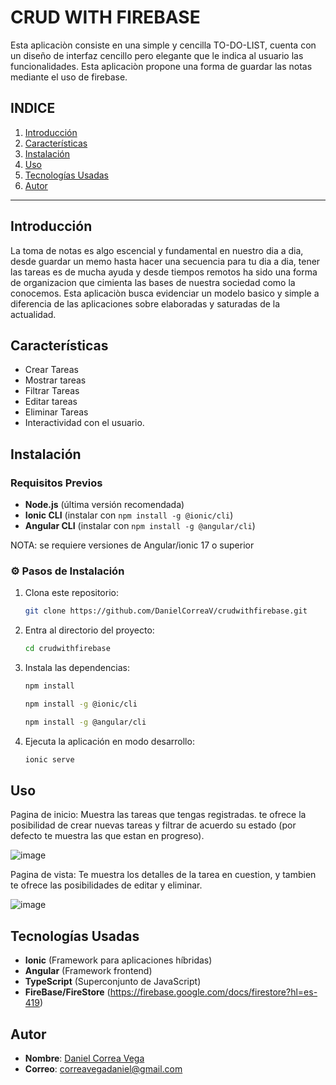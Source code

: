 
#  CRUD WITH FIREBASE

Esta aplicaciòn consiste en una simple y cencilla TO-DO-LIST, cuenta con un diseño de interfaz cencillo pero elegante que le indica al usuario las funcionalidades. Esta aplicaciòn propone una forma de guardar las notas mediante el uso de firebase.

## INDICE
1. [Introducción](#introducción)
2. [Características](#características)
3. [Instalación](#instalación)
4. [Uso](#uso)
6. [Tecnologías Usadas](#tecnologías-usadas)
7. [Autor](#autor)


---

##  Introducción
La toma de notas es algo escencial y fundamental en nuestro dia a dia, desde guardar un memo  hasta hacer una secuencia para tu dia a dia, tener las tareas es de mucha ayuda y desde tiempos remotos ha sido una forma de organizacion que cimienta las bases de nuestra sociedad como la conocemos. Esta aplicaciòn busca evidenciar un modelo basico y simple a diferencia de las aplicaciones sobre elaboradas y saturadas de la actualidad.

##  Características
-  Crear Tareas
-  Mostrar tareas
-  Filtrar Tareas
-  Editar tareas
-  Eliminar Tareas
-  Interactividad con el usuario.

##  Instalación

###  **Requisitos Previos**
- **Node.js** (última versión recomendada)
- **Ionic CLI** (instalar con `npm install -g @ionic/cli`)
- **Angular CLI** (instalar con `npm install -g @angular/cli`)

NOTA: se requiere versiones de Angular/ionic 17 o superior

### ⚙️ **Pasos de Instalación**
1. Clona este repositorio:  
   ```sh
   git clone https://github.com/DanielCorreaV/crudwithfirebase.git
   ```
2. Entra al directorio del proyecto:  
   ```sh
   cd crudwithfirebase
   ```
3. Instala las dependencias:  
   ```sh
   npm install 
   ```
    ```sh
   npm install -g @ionic/cli
   ```
      ```sh
   npm install -g @angular/cli
   ```
5. Ejecuta la aplicación en modo desarrollo:  
   ```sh
   ionic serve
   ```

## Uso
Pagina de inicio: Muestra las tareas que tengas registradas. te ofrece la posibilidad de crear nuevas tareas y filtrar de acuerdo su estado (por defecto te muestra las que estan en progreso).

![image](https://github.com/user-attachments/assets/21424486-49a5-45d2-a330-b9af4a533d60)


Pagina de vista: Te muestra los detalles de la tarea en cuestion, y tambien te ofrece las posibilidades de editar y eliminar.

![image](https://github.com/user-attachments/assets/fb37a10c-da08-4c8c-a2ed-ad9d4070f5db)



## Tecnologías Usadas
- **Ionic** (Framework para aplicaciones híbridas)
- **Angular** (Framework frontend)
- **TypeScript** (Superconjunto de JavaScript)
- **FireBase/FireStore** (https://firebase.google.com/docs/firestore?hl=es-419)

## Autor
- **Nombre**: [Daniel Correa Vega](https://github.com/DanielCorreaV)
- **Correo**: correavegadaniel@gmail.com
